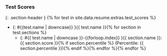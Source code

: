 ### Test Scores
{: .section-header }
{% for test in site.data.resume.extras.test_scores %}
* {: #{{test.name | downcase}} }{{ test.name }}{% for section in test.sections %}
  - {: #{{ test.name | downcase }}-{{forloop.index}} }{{ section.name }}: {{ section.score }}{% if section.percentile %} (Percentile: {{ section.percentile }}){% endif %}{% endfor %}{% endfor %}
